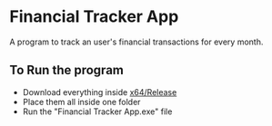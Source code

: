 # Financial Tracker App
  A program to track an user's financial transactions for every month.

## To Run the program
  - Download everything inside [x64/Release](https://github.com/araiyan/Financial-Tracker-App/tree/main/x64/Release)
  - Place them all inside one folder
  - Run the "Financial Tracker App.exe" file
